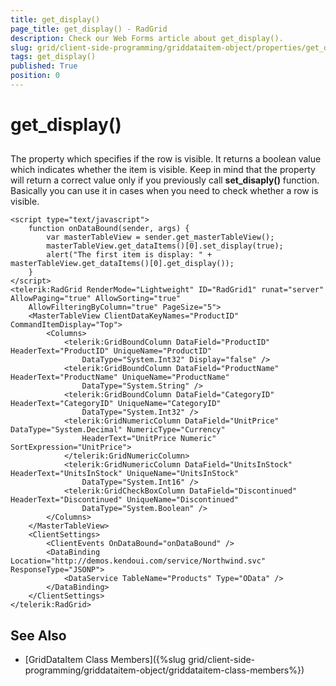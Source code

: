 ```yaml
---
title: get_display()
page_title: get_display() - RadGrid
description: Check our Web Forms article about get_display().
slug: grid/client-side-programming/griddataitem-object/properties/get_display()
tags: get_display()
published: True
position: 0
---
```


# get_display()



## 

The property which specifies if the row is visible. It returns a boolean value which indicates whether the item is visible. Keep in mind that the property will return a correct value only if you previously call **set_disaply()** function. Basically you can use it in cases when you need to check whether a row is visible.

````ASP.NET
<script type="text/javascript">
    function onDataBound(sender, args) {
        var masterTableView = sender.get_masterTableView();
        masterTableView.get_dataItems()[0].set_display(true);
        alert("The first item is display: " + masterTableView.get_dataItems()[0].get_display());
    }
</script>
<telerik:RadGrid RenderMode="Lightweight" ID="RadGrid1" runat="server" AllowPaging="true" AllowSorting="true"
    AllowFilteringByColumn="true" PageSize="5">
    <MasterTableView ClientDataKeyNames="ProductID" CommandItemDisplay="Top">
        <Columns>
            <telerik:GridBoundColumn DataField="ProductID" HeaderText="ProductID" UniqueName="ProductID"
                DataType="System.Int32" Display="false" />
            <telerik:GridBoundColumn DataField="ProductName" HeaderText="ProductName" UniqueName="ProductName"
                DataType="System.String" />
            <telerik:GridBoundColumn DataField="CategoryID" HeaderText="CategoryID" UniqueName="CategoryID"
                DataType="System.Int32" />
            <telerik:GridNumericColumn DataField="UnitPrice" DataType="System.Decimal" NumericType="Currency"
                HeaderText="UnitPrice Numeric" SortExpression="UnitPrice">
            </telerik:GridNumericColumn>
            <telerik:GridNumericColumn DataField="UnitsInStock" HeaderText="UnitsInStock" UniqueName="UnitsInStock"
                DataType="System.Int16" />
            <telerik:GridCheckBoxColumn DataField="Discontinued" HeaderText="Discontinued" UniqueName="Discontinued"
                DataType="System.Boolean" />
        </Columns>
    </MasterTableView>
    <ClientSettings>
        <ClientEvents OnDataBound="onDataBound" />
        <DataBinding Location="http://demos.kendoui.com/service/Northwind.svc" ResponseType="JSONP">
            <DataService TableName="Products" Type="OData" />
        </DataBinding>
    </ClientSettings>
</telerik:RadGrid>
````



## See Also

 * [GridDataItem Class Members]({%slug grid/client-side-programming/griddataitem-object/griddataitem-class-members%})
